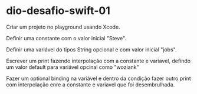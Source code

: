 # dio-desafio-swift-01

Criar um projeto no playground usando Xcode.

Definir uma constante com o valor inicial "Steve".

Definir uma variável do tipos String opcional e com valor inicial "jobs".

Escrever um print fazendo interpolação com a constante e variavel, defindo um valor default para variável opcinal como "woziank"

Fazer um optional binding na variável e dentro da condição fazer outro print com interpolação enre a constante e variavel que foi desembrulhada.
